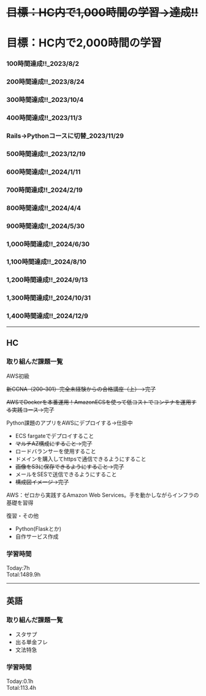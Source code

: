 # ~~目標：HC内で1,000時間の学習→達成!!~~
# 目標：HC内で2,000時間の学習
### 100時間達成!!_2023/8/2
### 200時間達成!!_2023/8/24
### 300時間達成!!_2023/10/4
### 400時間達成!!_2023/11/3
### Rails→Pythonコースに切替_2023/11/29
### 500時間達成!!_2023/12/19
### 600時間達成!!_2024/1/11
### 700時間達成!!_2024/2/19
### 800時間達成!!_2024/4/4
### 900時間達成!!_2024/5/30
### 1,000時間達成!!_2024/6/30
### 1,100時間達成!!_2024/8/10
### 1,200時間達成!!_2024/9/13
### 1,300時間達成!!_2024/10/31
### 1,400時間達成!!_2024/12/9

------------------------------------------
## HC
### 取り組んだ課題一覧
AWS初級

~~新CCNA（200-301）完全未経験からの合格講座（上）→完了~~

~~AWSでDockerを本番運用！AmazonECSを使って低コストでコンテナを運用する実践コース→完了~~

Python課題のアプリをAWSにデプロイする→仕掛中
- ECS fargateでデプロイすること
- ~~マルチAZ構成にすること→完了~~
- ロードバランサーを使用すること
- ドメインを購入してhttpsで通信できるようにすること
- ~~画像をS3に保存できるようにすること→完了~~
- メールをSESで送信できるようにすること
- ~~構成図イメージ→完了~~

AWS：ゼロから実践するAmazon Web Services。手を動かしながらインフラの基礎を習得

復習・その他
- Python(Flaskとか)
- 自作サービス作成

### 学習時間
Today:7h<br>
Total:1489.9h

------------------------------------------
## 英語
### 取り組んだ課題一覧
- スタサプ
- 出る単金フレ
- 文法特急

### 学習時間
Today:0.1h<br>
Total:113.4h